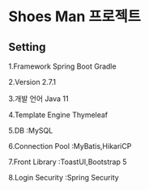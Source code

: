 # Shoes Man 프로젝트

## Setting

1.Framework
Spring Boot  Gradle

2.Version
2.7.1

3.개발 언어
Java 11

4.Template Engine
Thymeleaf

5.DB
:MySQL

6.Connection Pool
:MyBatis,HikariCP

7.Front Library
:ToastUI,Bootstrap 5

8.Login Security
:Spring Security

